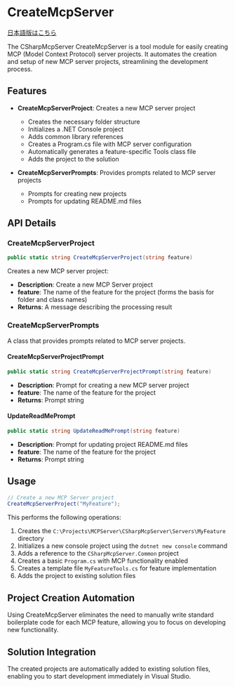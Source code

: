 ﻿# CreateMcpServer

[日本語版はこちら](README.ja.md)

The CSharpMcpServer CreateMcpServer is a tool module for easily creating MCP (Model Context Protocol) server projects. It automates the creation and setup of new MCP server projects, streamlining the development process.

## Features

- **CreateMcpServerProject**: Creates a new MCP server project
  - Creates the necessary folder structure
  - Initializes a .NET Console project
  - Adds common library references
  - Creates a Program.cs file with MCP server configuration
  - Automatically generates a feature-specific Tools class file
  - Adds the project to the solution

- **CreateMcpServerPrompts**: Provides prompts related to MCP server projects
  - Prompts for creating new projects
  - Prompts for updating README.md files

## API Details

### CreateMcpServerProject

```csharp
public static string CreateMcpServerProject(string feature)
```

Creates a new MCP server project:
- **Description**: Create a new MCP Server project
- **feature**: The name of the feature for the project (forms the basis for folder and class names)
- **Returns**: A message describing the processing result

### CreateMcpServerPrompts

A class that provides prompts related to MCP server projects.

#### CreateMcpServerProjectPrompt

```csharp
public static string CreateMcpServerProjectPrompt(string feature)
```

- **Description**: Prompt for creating a new MCP server project
- **feature**: The name of the feature for the project
- **Returns**: Prompt string

#### UpdateReadMePrompt

```csharp
public static string UpdateReadMePrompt(string feature)
```

- **Description**: Prompt for updating project README.md files
- **feature**: The name of the feature for the project
- **Returns**: Prompt string

## Usage

```csharp
// Create a new MCP Server project
CreateMcpServerProject("MyFeature");
```

This performs the following operations:

1. Creates the `C:\Projects\MCPServer\CSharpMcpServer\Servers\MyFeature` directory
2. Initializes a new console project using the `dotnet new console` command
3. Adds a reference to the `CSharpMcpServer.Common` project
4. Creates a basic `Program.cs` with MCP functionality enabled
5. Creates a template file `MyFeatureTools.cs` for feature implementation
6. Adds the project to existing solution files

## Project Creation Automation

Using CreateMcpServer eliminates the need to manually write standard boilerplate code for each MCP feature, allowing you to focus on developing new functionality.

## Solution Integration

The created projects are automatically added to existing solution files, enabling you to start development immediately in Visual Studio.